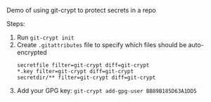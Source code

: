 Demo of using git-crypt to protect secrets in a repo

Steps:
  1. Run `git-crypt init`
  1. Create `.gitattributes` file to specify which files should be auto-encrypted
        ```
        secretfile filter=git-crypt diff=git-crypt
        *.key filter=git-crypt diff=git-crypt
        secretdir/** filter=git-crypt diff=git-crypt
        ```
  1. Add your GPG key: `git-crypt add-gpg-user BB89B185D63A1DD5`
